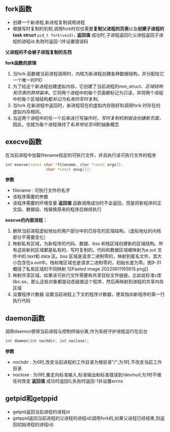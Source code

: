 ## fork函数
- 创建一个新进程,新进程复制调用进程
- 根据写时复制的机制,调用fork时仅仅需要**复制父进程的页表**以及**创建子进程的task struct**
`pid_t fork(void);`
**返回值**
成功时,子进程返回0;父进程返回子进程的进程id.失败时返回-1并设置错误码

**父进程的不会被子进程复制的东西**

**fork函数的原理**
1. 当fork 函数被当前进程调用时，内核为新进程创建各种数据结构，并分配给它一个唯一的PID
2. 为了给这个新进程创建虚拟内存，它创建了当前进程的*mm_struct、区域结构和页表的原样副本*。它将两个进程中的每个页面都标记为只读，并将两个进程中的每个区域结构都*标记为私有的写时复制*。
3. 当fork 在新进程中返回时，新进程现在的虚拟内存刚好和调用fork 时存在的虚拟内存相同。
4. 当这两个进程中的任一个后来进行写操作时，*写时复制机制就会创建新页面，* 因此，也就为每个进程保持了*私有地址空间*的抽象概念

## execve函数
在当前进程中加载filename指定的可执行文件，并且执行该可执行文件的程序
```c++
int execve(const char *filename, char *const argv[],
                  char *const envp[]);
```
**参数**
- filename : 可执行文件的名字
- 该程序需要的参数
- 该程序需要的环境变量
**返回值**
函数调用成功时不会返回，而是将新程序的正文段、数据段、栈替换原来的程序后继续执行

**execve的内部流程：**
1. 删除当前进程虚拟地址的用户部分中的已存在的区域结构。（虚拟地址的内核部分不需要变化）
2. 映射私有区域，为新程序的代码、数据、bss 和栈区域创建新的区域结构。所有这些新的区域都是私有的、写时复制的。代码和数据区域被映射为a.out 文件中的.text和.data 区。bss 区域是请求二进制零的，映射到匿名文件，其大小包含在a.out中。栈和堆区域也是请求二进制零的，初始长度为零。图9-31 概括了私有区域的不同映射
	![[Pasted image 20220611165615.png]]
3. 映射共享区域。如果该可执行文件需要和共享目标文件链接，比如说标准c库libc.so，那么这些对象都是动态链接这个程序，然后再映射到进程的共享内存区域
4. 设置程序计数器
	设置当前进程上下文的程序计数器，使其指向新程序的第一行执行代码

## daemon函数
调用daemon使得当前进程与控制终端分离,作为系统守护进程运行在后台
```c++
int daemon(int nochdir, int noclose);
```
**参数**
- nochdir : 为0时,改变当前进程的工作目录为根目录"/";为1时,不改变当前工作目录
- noclose : 为0时,重定向标准输入,标准输出和标准错误到/dev/null;为1时不做任何改变
**返回值**
成功时返回0,失败时返回-1并设置errno

## getpid和getppid
- getpid返回当前进程的进程id
- getppid返回当前进程的父进程的进程id(调用fork的,如果父进程已经结束,则返回初始进程的进程id)

